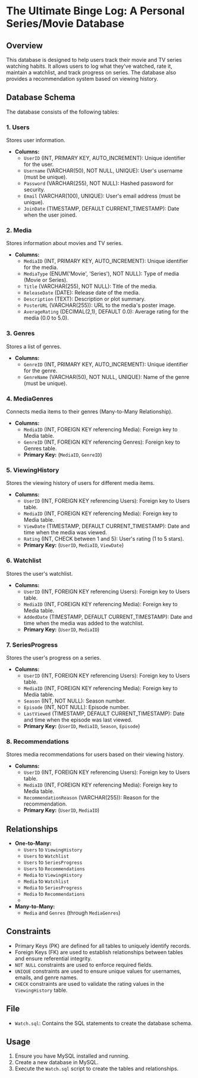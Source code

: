 # The Ultimate Binge Log: A Personal Series/Movie Database

## Overview

This database is designed to help users track their movie and TV series watching habits. It allows users to log what they've watched, rate it, maintain a watchlist, and track progress on series. The database also provides a recommendation system based on viewing history.

## Database Schema

The database consists of the following tables:

### 1. Users

Stores user information.

*   **Columns:**
    *   `UserID` (INT, PRIMARY KEY, AUTO_INCREMENT): Unique identifier for the user.
    *   `Username` (VARCHAR(50), NOT NULL, UNIQUE): User's username (must be unique).
    *   `Password` (VARCHAR(255), NOT NULL): Hashed password for security.
    *   `Email` (VARCHAR(100), UNIQUE): User's email address (must be unique).
    *   `JoinDate` (TIMESTAMP, DEFAULT CURRENT_TIMESTAMP): Date when the user joined.

### 2. Media

Stores information about movies and TV series.

*   **Columns:**
    *   `MediaID` (INT, PRIMARY KEY, AUTO_INCREMENT): Unique identifier for the media.
    *   `MediaType` (ENUM('Movie', 'Series'), NOT NULL): Type of media (Movie or Series).
    *   `Title` (VARCHAR(255), NOT NULL): Title of the media.
    *   `ReleaseDate` (DATE): Release date of the media.
    *   `Description` (TEXT): Description or plot summary.
    *   `PosterURL` (VARCHAR(255)): URL to the media's poster image.
    *   `AverageRating` (DECIMAL(2,1), DEFAULT 0.0): Average rating for the media (0.0 to 5.0).

### 3. Genres

Stores a list of genres.

*   **Columns:**
    *   `GenreID` (INT, PRIMARY KEY, AUTO_INCREMENT): Unique identifier for the genre.
    *   `GenreName` (VARCHAR(50), NOT NULL, UNIQUE): Name of the genre (must be unique).

### 4. MediaGenres

Connects media items to their genres (Many-to-Many Relationship).

*   **Columns:**
    *   `MediaID` (INT, FOREIGN KEY referencing Media): Foreign key to Media table.
    *   `GenreID` (INT, FOREIGN KEY referencing Genres): Foreign key to Genres table.
    *   **Primary Key:** (`MediaID`, `GenreID`)

### 5. ViewingHistory

Stores the viewing history of users for different media items.

*   **Columns:**
    *   `UserID` (INT, FOREIGN KEY referencing Users): Foreign key to Users table.
    *   `MediaID` (INT, FOREIGN KEY referencing Media): Foreign key to Media table.
    *   `ViewDate` (TIMESTAMP, DEFAULT CURRENT_TIMESTAMP): Date and time when the media was viewed.
    *   `Rating` (INT, CHECK between 1 and 5): User's rating (1 to 5 stars).
    *   **Primary Key:** (`UserID`, `MediaID`, `ViewDate`)

### 6. Watchlist

Stores the user's watchlist.

*   **Columns:**
    *   `UserID` (INT, FOREIGN KEY referencing Users): Foreign key to Users table.
    *   `MediaID` (INT, FOREIGN KEY referencing Media): Foreign key to Media table.
    *   `AddedDate` (TIMESTAMP, DEFAULT CURRENT_TIMESTAMP): Date and time when the media was added to the watchlist.
    *   **Primary Key:** (`UserID`, `MediaID`)

### 7. SeriesProgress

Stores the user's progress on a series.

*   **Columns:**
    *   `UserID` (INT, FOREIGN KEY referencing Users): Foreign key to Users table.
    *   `MediaID` (INT, FOREIGN KEY referencing Media): Foreign key to Media table.
    *   `Season` (INT, NOT NULL): Season number.
    *   `Episode` (INT, NOT NULL): Episode number.
    *   `LastViewed` (TIMESTAMP, DEFAULT CURRENT_TIMESTAMP): Date and time when the episode was last viewed.
    *   **Primary Key:** (`UserID`, `MediaID`, `Season`, `Episode`)

### 8. Recommendations

Stores media recommendations for users based on their viewing history.

*   **Columns:**
    *   `UserID` (INT, FOREIGN KEY referencing Users): Foreign key to Users table.
    *   `MediaID` (INT, FOREIGN KEY referencing Media): Foreign key to Media table.
    *   `RecommendationReason` (VARCHAR(255)): Reason for the recommendation.
    *   **Primary Key:** (`UserID`, `MediaID`)

## Relationships

*   **One-to-Many:**
    *   `Users` to `ViewingHistory`
    *   `Users` to `Watchlist`
    *   `Users` to `SeriesProgress`
    *   `Users` to `Recommendations`
    *   `Media` to `ViewingHistory`
    *   `Media` to `Watchlist`
    *   `Media` to `SeriesProgress`
    *   `Media` to `Recommendations`
    *
*   **Many-to-Many:**
    *   `Media` and `Genres` (through `MediaGenres`)

## Constraints

*   Primary Keys (PK) are defined for all tables to uniquely identify records.
*   Foreign Keys (FK) are used to establish relationships between tables and ensure referential integrity.
*   `NOT NULL` constraints are used to enforce required fields.
*   `UNIQUE` constraints are used to ensure unique values for usernames, emails, and genre names.
*   `CHECK` constraints are used to validate the rating values in the `ViewingHistory` table.

## File

*   `Watch.sql`: Contains the SQL statements to create the database schema.

## Usage

1.  Ensure you have MySQL installed and running.
2.  Create a new database in MySQL.
3.  Execute the `Watch.sql` script to create the tables and relationships.
